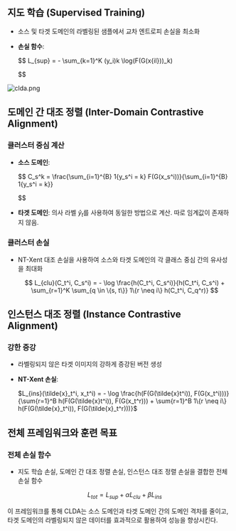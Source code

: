 ## 지도 학습 (Supervised Training)

- 소스 및 타겟 도메인의 라벨링된 샘플에서 교차 엔트로피 손실을 최소화
- **손실 함수**:
    
    $$
    L_{sup} = - \sum_{k=1}^K (y_i)k \log(F(G(x{il}))_k)
    
    $$
    

![clda.png](https://d3i71xaburhd42.cloudfront.net/e78775b0afa70755fdf31121be6300fe82c61011/4-Figure2-1.png)

## 도메인 간 대조 정렬 (Inter-Domain Contrastive Alignment)

### 클러스터 중심 계산

- **소스 도메인**:
    
    $$
    C_s^k = \frac{\sum_{i=1}^{B} 1\{y_s^i = k\} F(G(x_s^i))}{\sum_{i=1}^{B} 1\{y_s^i = k\}}
    
    $$
    
- **타겟 도메인**: 의사 라벨 $\hat{y}_t$를 사용하여 동일한 방법으로 계산. 따로 임계값이 존재하지 않음.

### 클러스터 손실

- NT-Xent 대조 손실을 사용하여 소스와 타겟 도메인의 각 클래스 중심 간의 유사성을 최대화
    
    $$
    L_{clu}(C_t^i, C_s^i) = - \log \frac{h(C_t^i, C_s^i)}{h(C_t^i, C_s^i) + \sum_{r=1}^K \sum_{q \in \{s, t\}} 1\{r \neq i\} h(C_t^i, C_q^r)}
    $$
    

## 인스턴스 대조 정렬 (Instance Contrastive Alignment)

### 강한 증강

- 라벨링되지 않은 타겟 이미지의 강하게 증강된 버전 생성
- **NT-Xent 손실**:
    
     $L_{ins}(\tilde{x}_t^i, x_t^i) = - \log \frac{h(F(G(\tilde{x}t^i)), F(G(x_t^i)))}{\sum{r=1}^B h(F(G(\tilde{x}t^i)), F(G(x_t^r))) + \sum{r=1}^B 1\{r \neq i\} h(F(G(\tilde{x}_t^i)), F(G(\tilde{x}_t^r)))}$
    

## 전체 프레임워크와 훈련 목표

### 전체 손실 함수

- 지도 학습 손실, 도메인 간 대조 정렬 손실, 인스턴스 대조 정렬 손실을 결합한 전체 손실 함수
    
    $$
    L_{tot} = L_{sup} + \alpha L_{clu} + \beta L_{ins}
    $$
    

이 프레임워크를 통해 CLDA는 소스 도메인과 타겟 도메인 간의 도메인 격차를 줄이고, 타겟 도메인의 라벨링되지 않은 데이터를 효과적으로 활용하여 성능을 향상시킨다.